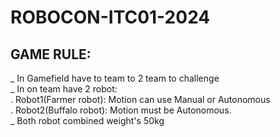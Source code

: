 # ROBOCON-ITC01-2024
## GAME RULE:
_ In Gamefield have to team to 2 team to challenge<br>
_ In on team have 2 robot:<br>
 . Robot1(Farmer robot): Motion can use Manual or Autonomous<br>
 . Robot2(Buffalo robot): Motion must be Autonomous.<br>
_ Both​ robot combined weight's 50kg
  
